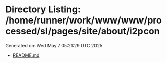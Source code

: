 # Directory Listing: /home/runner/work/www/www/processed/sl/pages/site/about/i2pcon
Generated on: Wed May  7 05:21:29 UTC 2025

- [README.md](README.md)
